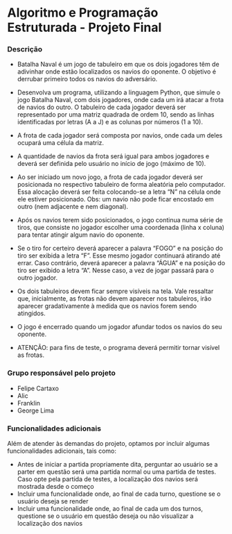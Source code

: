 # Algoritmo e Programação Estruturada - Projeto Final

### Descrição

* Batalha Naval é um jogo de tabuleiro em que os dois jogadores têm de adivinhar
onde estão localizados os navios do oponente. O objetivo é derrubar primeiro todos
os navios do adversário.

* Desenvolva um programa, utilizando a linguagem Python, que simule o jogo
Batalha Naval, com dois jogadores, onde cada um irá atacar a frota de navios do
outro. O tabuleiro de cada jogador deverá ser representado por uma matriz quadrada de
ordem 10, sendo as linhas identificadas por letras (A a J) e as colunas por números
(1 a 10).
* A frota de cada jogador será composta por navios, onde cada um deles ocupará
uma célula da matriz.
* A quantidade de navios da frota será igual para ambos jogadores e deverá ser
definida pelo usuário no início de jogo (máximo de 10).
* Ao ser iniciado um novo jogo, a frota de cada jogador deverá ser posicionada no
respectivo tabuleiro de forma aleatória pelo computador. Essa alocação deverá ser
feita colocando-se a letra “N” na célula onde ele estiver posicionado. Obs: um
navio não pode ficar encostado em outro (nem adjacente e nem diagonal).
* Após os navios terem sido posicionados, o jogo continua numa série de tiros, que
consiste no jogador escolher uma coordenada (linha x coluna) para tentar atingir
algum navio do oponente.
* Se o tiro for certeiro deverá aparecer a palavra “FOGO” e na posição do tiro ser
exibida a letra “F”. Esse mesmo jogador continuará atirando até errar.
Caso contrário, deverá aparecer a palavra “ÁGUA” e na posição do tiro ser exibido
a letra “A”. Nesse caso, a vez de jogar passará para o outro jogador.
* Os dois tabuleiros devem ficar sempre visíveis na tela. Vale ressaltar que,
inicialmente, as frotas não devem aparecer nos tabuleiros, irão aparecer
gradativamente à medida que os navios forem sendo atingidos.
* O jogo é encerrado quando um jogador afundar todos os navios do seu oponente.
* ATENÇÃO: para fins de teste, o programa deverá permitir tornar visível as frotas.

### Grupo responsável pelo projeto

* Felipe Cartaxo
* Alic
* Franklin
* George Lima

### Funcionalidades adicionais

Além de atender às demandas do projeto, optamos por incluir algumas funcionalidades adicionais, tais como:

* Antes de iniciar a partida propriamente dita, perguntar ao usuário se a parter em questão será uma partida normal ou uma partida de testes. Caso opte pela partida de testes, a localização dos navios será mostrada desde o começo
* Incluir uma funcionalidade onde, ao final de cada turno, questione se o usuário deseja se render
* Incluir uma funcionalidade onde, ao final de cada um dos turnos, questione se o usuário em questão deseja ou não visualizar a localização dos navios
